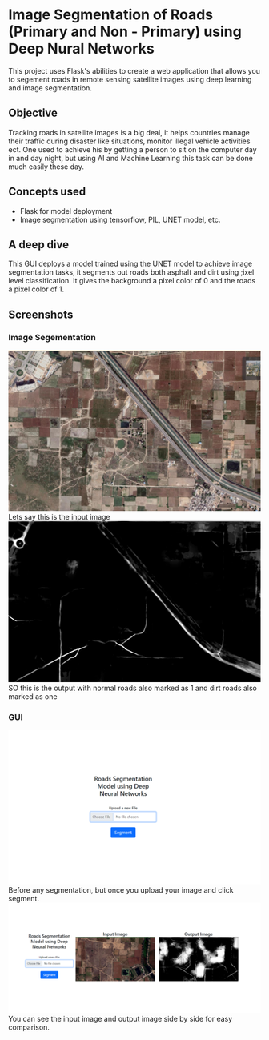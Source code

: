 # Image Segmentation of Roads (Primary and Non - Primary) using Deep Nural Networks

This project uses Flask's abilities to create a web application that allows you to segement roads in remote sensing satellite images using deep learning and image segmentation.

## Objective

Tracking roads in satellite images is a big deal, it helps countries manage their traffic during disaster like situations, monitor illegal vehicle activities ect. One used to achieve his by getting a person to sit on the computer day in and day night, but using AI and Machine Learning this task can be done much easily these day.

## Concepts used

- Flask for model deployment
- Image segmentation using tensorflow, PIL, UNET model, etc.

## A deep dive

This GUI deploys a model trained using the UNET model to achieve image segmentation tasks, it segments out roads both asphalt and dirt using ;ixel level classification. It gives the background a pixel color of 0 and the roads a pixel color of 1.

## Screenshots

### Image Segementation
![Input](Screenshots\one.png)
Lets say this is the input image
![Output](Screenshots\output\one.png)
SO this is the output with normal roads also marked as 1 and dirt roads also marked as one

### GUI

![GUI](Screenshots\GUI\Clean.png)
Before any segmentation, but once you upload your image and click segment.
![GUI](Screenshots\GUI\After.png)
You can see the input image and output image side by side for easy comparison.
